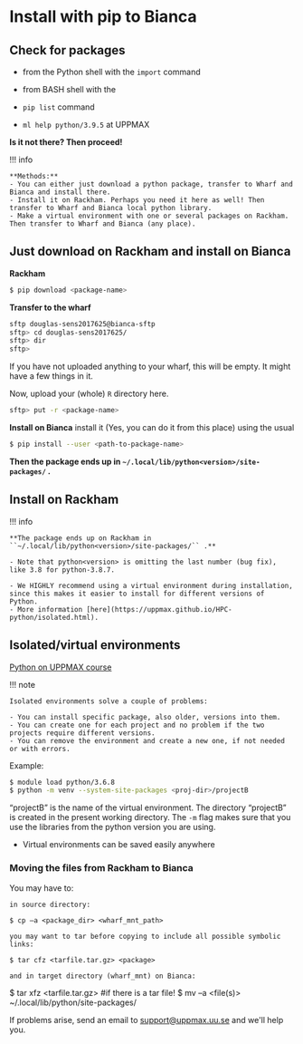 # Install with pip to Bianca

## Check for packages 
   
- from the Python shell with the ``import`` command
- from BASH shell with the 
	
- ``pip list`` command 
- ``ml help python/3.9.5`` at UPPMAX

**Is it not there? Then proceed!**

!!! info

    **Methods:**
    - You can either just download a python package, transfer to Wharf and Bianca and install there.
    - Install it on Rackham. Perhaps you need it here as well! Then transfer to Wharf and Bianca local python library.
    - Make a virtual environment with one or several packages on Rackham. Then transfer to Wharf and Bianca (any place).



## Just download on Rackham and install on Bianca

**Rackham**
``` sh 
$ pip download <package-name>
``` 

**Transfer to the wharf**

``` bash
sftp douglas-sens2017625@bianca-sftp
sftp> cd douglas-sens2017625/
sftp> dir
sftp>
```
If you have not uploaded anything to your wharf, this will be empty. It might have a few things in it.

Now, upload your (whole) ``R`` directory here.

``` bash
sftp> put -r <package-name>
```

**Install on Bianca**
install it (Yes, you can do it from this place) using the usual

``` sh 
$ pip install --user <path-to-package-name>
```

**Then the package ends up in ``~/.local/lib/python<version>/site-packages/`` .**


## Install on Rackham

!!! info

    **The package ends up on Rackham in ``~/.local/lib/python<version>/site-packages/`` .**

    - Note that python<version> is omitting the last number (bug fix), like 3.8 for python-3.8.7.
    
    - We HIGHLY recommend using a virtual environment during installation, since this makes it easier to install for different versions of Python.  
    - More information [here](https://uppmax.github.io/HPC-python/isolated.html). 

	
## Isolated/virtual environments

[Python on UPPMAX course](https://uppmax.github.io/R-python-julia-HPC/python/isolated.html)

!!! note
   
    Isolated environments solve a couple of problems:
   
    - You can install specific package, also older, versions into them.
    - You can create one for each project and no problem if the two projects require different versions.
    - You can remove the environment and create a new one, if not needed or with errors.
    
Example:

``` bash
$ module load python/3.6.8
$ python -m venv --system-site-packages <proj-dir>/projectB
```

“projectB” is the name of the virtual environment. The directory “projectB” is created in the present working directory. The ``-m`` flag makes sure that you use the libraries from the python version you are using.	

- Virtual environments can be saved easily anywhere
	

### Moving the files from Rackham to Bianca

You may have to:

    in source directory:

    $ cp –a <package_dir> <wharf_mnt_path>

    you may want to tar before copying to include all possible symbolic links:

    $ tar cfz <tarfile.tar.gz> <package>

    and in target directory (wharf_mnt) on Bianca:

$ tar xfz <tarfile.tar.gz> #if there is a tar file!
$ mv –a  <file(s)> ~/.local/lib/python<version>/site-packages/

If problems arise, send an email to support@uppmax.uu.se and we'll help you.
    

